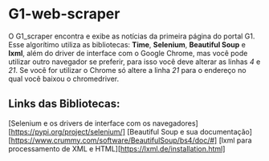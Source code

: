 # G1-web-scraper
O G1_scraper encontra e exibe as notícias da primeira página do portal G1.
Esse algorítimo utiliza as bibliotecas: **Time**, **Selenium**, **Beautiful Soup** e **lxml**, além do driver de interface com o Google Chrome, mas você pode utilizar outro navegador se preferir, para isso você deve alterar as linhas *4* e *21*.
Se você for utilizar o Chrome só altere a linha *21* para o endereço no qual você baixou o chromedriver.

## Links das Bibliotecas:
  [Selenium e os drivers de interface com os navegadores][https://pypi.org/project/selenium/]
  [Beautiful Soup e sua documentação][https://www.crummy.com/software/BeautifulSoup/bs4/doc/#]
  [lxml para processamento de XML e HTML][https://lxml.de/installation.html]
  

